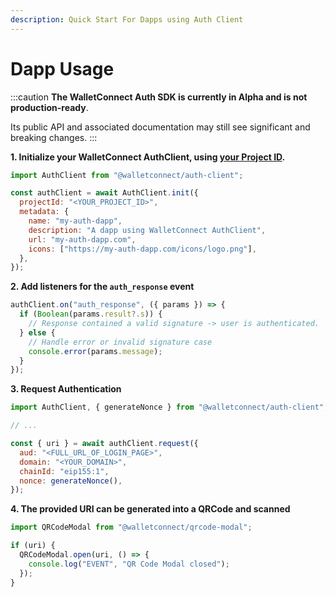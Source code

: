 ```yaml
---
description: Quick Start For Dapps using Auth Client
---
```


# Dapp Usage

:::caution
**The WalletConnect Auth SDK is currently in Alpha and is not production-ready**.

Its public API and associated documentation may still see significant and breaking changes.
:::

**1. Initialize your WalletConnect AuthClient, using [your Project ID](../../introduction/cloud.md#project-id).**

```javascript
import AuthClient from "@walletconnect/auth-client";

const authClient = await AuthClient.init({
  projectId: "<YOUR_PROJECT_ID>",
  metadata: {
    name: "my-auth-dapp",
    description: "A dapp using WalletConnect AuthClient",
    url: "my-auth-dapp.com",
    icons: ["https://my-auth-dapp.com/icons/logo.png"],
  },
});
```

**2. Add listeners for the `auth_response` event**

```javascript
authClient.on("auth_response", ({ params }) => {
  if (Boolean(params.result?.s)) {
    // Response contained a valid signature -> user is authenticated.
  } else {
    // Handle error or invalid signature case
    console.error(params.message);
  }
});
```

**3. Request Authentication**

```javascript
import AuthClient, { generateNonce } from "@walletconnect/auth-client";

// ...

const { uri } = await authClient.request({
  aud: "<FULL_URL_OF_LOGIN_PAGE>",
  domain: "<YOUR_DOMAIN>",
  chainId: "eip155:1",
  nonce: generateNonce(),
});
```

**4. The provided URI can be generated into a QRCode and scanned**

```javascript
import QRCodeModal from "@walletconnect/qrcode-modal";

if (uri) {
  QRCodeModal.open(uri, () => {
    console.log("EVENT", "QR Code Modal closed");
  });
}
```
